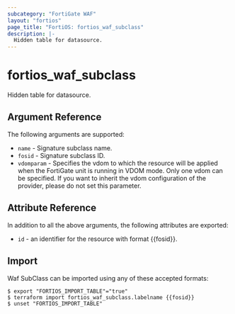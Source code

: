 ```yaml
---
subcategory: "FortiGate WAF"
layout: "fortios"
page_title: "FortiOS: fortios_waf_subclass"
description: |-
  Hidden table for datasource.
---
```


# fortios_waf_subclass
Hidden table for datasource.

## Argument Reference

The following arguments are supported:

* `name` - Signature subclass name.
* `fosid` - Signature subclass ID.
* `vdomparam` - Specifies the vdom to which the resource will be applied when the FortiGate unit is running in VDOM mode. Only one vdom can be specified. If you want to inherit the vdom configuration of the provider, please do not set this parameter.


## Attribute Reference

In addition to all the above arguments, the following attributes are exported:
* `id` - an identifier for the resource with format {{fosid}}.

## Import

Waf SubClass can be imported using any of these accepted formats:
```
$ export "FORTIOS_IMPORT_TABLE"="true"
$ terraform import fortios_waf_subclass.labelname {{fosid}}
$ unset "FORTIOS_IMPORT_TABLE"
```
